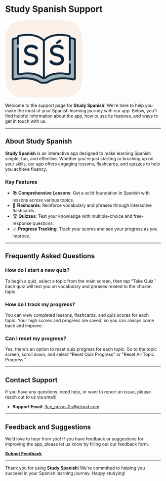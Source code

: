 # Study Spanish Support

[<img src="./Study Spanish/Assets/Assets.xcassets/AppIcon.appiconset/StudySpanish Icon.png" width="250"/>](./Study%20Spanish/Assets/Assets.xcassets/AppIcon.appiconset/StudySpanish%20Icon.png)

Welcome to the support page for **Study Spanish**! We’re here to help you make the most of your Spanish learning journey with our app. Below, you'll find helpful information about the app, how to use its features, and ways to get in touch with us.

---

## About Study Spanish

**Study Spanish** is an interactive app designed to make learning Spanish simple, fun, and effective. Whether you're just starting or brushing up on your skills, our app offers engaging lessons, flashcards, and quizzes to help you achieve fluency.

### Key Features

-   📚 **Comprehensive Lessons**: Get a solid foundation in Spanish with lessons across various topics.
-   🔄 **Flashcards**: Reinforce vocabulary and phrases through interactive flashcards.
-   🏆 **Quizzes**: Test your knowledge with multiple-choice and free-response questions.
-   📈 **Progress Tracking**: Track your scores and see your progress as you improve.

---

## Frequently Asked Questions

### How do I start a new quiz?

To begin a quiz, select a topic from the main screen, then tap "Take Quiz." Each quiz will test you on vocabulary and phrases related to the chosen topic.

### How do I track my progress?

You can view completed lessons, flashcards, and quiz scores for each topic. Your high scores and progress are saved, so you can always come back and improve.

### Can I reset my progress?

Yes, there’s an option to reset quiz progress for each topic. Go to the topic screen, scroll down, and select "Reset Quiz Progress" or "Reset All Topic Progress."

---

## Contact Support

If you have any questions, need help, or want to report an issue, please reach out to us via email:

-   **Support Email**: [flue_novas.0s@icloud.com](mailto:flue_novas.0s@icloud.com)

---

## Feedback and Suggestions

We’d love to hear from you! If you have feedback or suggestions for improving the app, please let us know by filling out our feedback form.

[**Submit Feedback**](https://forms.gle/zQoZDL9vCxuatho26)

---

Thank you for using **Study Spanish**! We're committed to helping you succeed in your Spanish learning journey. Happy studying!
